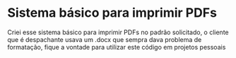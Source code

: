 # Sistema básico para imprimir PDFs
Criei esse sistema básico para imprimir PDFs no padrão solicitado, o cliente que é despachante usava um .docx que sempra dava problema de formatação, fique a vontade para utilizar este código em projetos pessoais